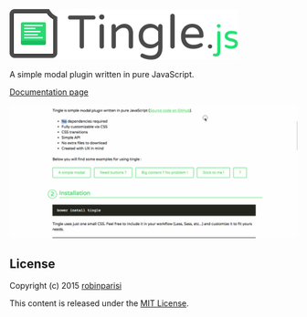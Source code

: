 
![Logo Tingle](logo.png)


A simple modal plugin written in pure JavaScript.

[Documentation page](https://robinparisi.github.io/tingle/)

![Demo Page screenshot](tingle.gif)

## License

Copyright (c) 2015 [robinparisi](https://github.com/robinparisi)

This content is released under the [MIT License](http://opensource.org/licenses/MIT).
